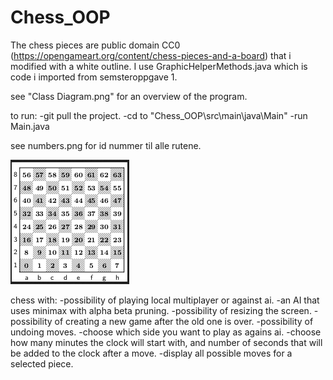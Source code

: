 # Chess_OOP

The chess pieces are public domain CC0 (https://opengameart.org/content/chess-pieces-and-a-board) that i modified with a white outline.
I use GraphicHelperMethods.java which is code i imported from semsteroppgave 1.

see "Class Diagram.png" for an overview of the program.

to run:
-git pull the project.
-cd to "Chess_OOP\src\main\java\Main"
-run Main.java

see numbers.png for id nummer til alle rutene.

![](numbers.png)

chess with:
-possibility of playing local multiplayer or against ai.
-an AI that uses minimax with alpha beta pruning.
-possibility of resizing the screen.
-possibility of creating a new game after the old one is over.
-possibility of undoing moves.
-choose which side you want to play as agains ai.
-choose how many minutes the clock will start with, and number of seconds that will be added to the clock after a move.
-display all possible moves for a selected piece.
